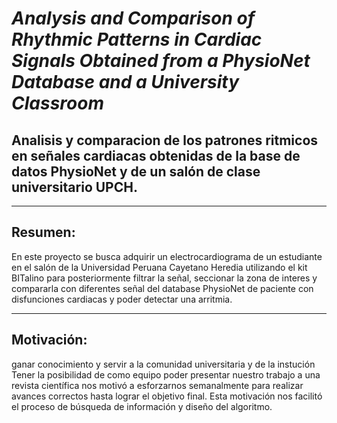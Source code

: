 # *Analysis and Comparison of Rhythmic Patterns in Cardiac Signals Obtained from a PhysioNet Database and a University Classroom*
## Analisis y comparacion de los patrones ritmicos en señales cardiacas obtenidas de la base de datos PhysioNet y de un salón de clase universitario UPCH.

--------------------------------------------------------------------------------------------------------------------------------------------------
## Resumen:
En este proyecto se busca adquirir un electrocardiograma de un estudiante en el salón de la Universidad Peruana Cayetano Heredia utilizando el kit BITalino para posteriormente filtrar la señal, seccionar la zona de interes y compararla con diferentes señal del database PhysioNet de paciente con disfunciones cardiacas y poder detectar una arritmia.

------------------------------------------------------------------------------------------------------------------------------------------------------------------
## Motivación:
ganar conocimiento y servir a la comunidad universitaria y de la instución
Tener la posibilidad de como equipo poder presentar nuestro trabajo a una revista científica nos motivó a esforzarnos semanalmente para realizar avances correctos hasta lograr el objetivo final. Esta motivación nos facilitó el proceso de búsqueda de información y diseño del algoritmo.

